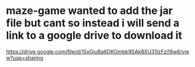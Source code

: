 # maze-game wanted to add the jar file but cant so instead i will send a link to a google drive to download it
https://drive.google.com/file/d/15xGiuBa6DKOmbk9SAk8XU31IzFzi18w8/view?usp=sharing 
